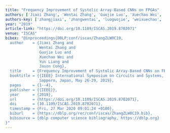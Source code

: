 ```yaml
---
title: "Frequency Improvement of Systolic Array-Based CNNs on FPGAs"
authors: ['Jiaxi Zhang', 'Wentai Zhang', 'Guojie Luo', 'Xuechao Wei', 'Yun Liang 0001', 'Jason Cong']
authors-key: ['zhangjiaxi', 'zhangwentai', 'luoguojie', 'weixuechao', 'liangyun', 'congjason']
year: "2019"
article-link: "https://doi.org/10.1109/ISCAS.2019.8702071"
venue: "ISCAS"
bibex: "@inproceedings{DBLP:conf/iscas/ZhangZLW0C19,
  author    = {Jiaxi Zhang and
               Wentai Zhang and
               Guojie Luo and
               Xuechao Wei and
               Yun Liang and
               Jason Cong},
  title     = {Frequency Improvement of Systolic Array-Based CNNs on FPGAs},
  booktitle = {{IEEE} International Symposium on Circuits and Systems, {ISCAS} 2019,
               Sapporo, Japan, May 26-29, 2019},
  pages     = {1--4},
  publisher = {{IEEE}},
  year      = {2019},
  url       = {https://doi.org/10.1109/ISCAS.2019.8702071},
  doi       = {10.1109/ISCAS.2019.8702071},
  timestamp = {Fri, 27 Mar 2020 09:01:24 +0100},
  biburl    = {https://dblp.org/rec/conf/iscas/ZhangZLW0C19.bib},
  bibsource = {dblp computer science bibliography, https://dblp.org}
}"
---
```

